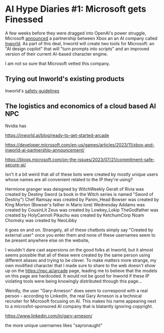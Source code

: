 # AI Hype Diaries #1: Microsoft gets Finessed

A few weeks before they were dragged into OpenAI's power struggle, Microsoft [announced](https://www.theverge.com/2023/11/6/23948454/microsoft-xbox-generative-ai-developer-tools-inworld-partnership) a partnership between Xbox an an AI company called [Inworld](https://inworld.ai/). As part of this deal, Inworld will create two tools for Microsoft: an "AI design copilot" that will "turn prompts into scripts" and an improved version of their current AI-based character engine.

I am not so sure that Microsoft vetted this company.

## Trying out Inworld's existing products

Inworld's [safety guidelines](https://www.inworld.ai/blog/inworlds-commitment-to-safety)


## The logistics and economics of a cloud based AI NPC

Nvidia has

https://inworld.ai/blog/ready-to-get-started-arcade

https://developer.microsoft.com/en-us/games/articles/2023/11/xbox-and-inworld-ai-partnership-announcement/

https://blogs.microsoft.com/on-the-issues/2023/07/21/commitment-safe-secure-ai/

Isn't it a bit weird that all of these bots were created by mostly unique users whose names are all convenient related to the IP they're using?

Hermione granger was deisgned by WitchWeekly
Geralt of Rivia was created by Destiny Sword (a book in the Witch series is named "Sword of Destiny")
Chef Ramsay was created by Panini_Head
Bowser was created by King Morton (Bowser's father in Mario lore)
Wednesday Addams was created by CousinLit
Zeus was created by Lowkey_Lokip
TheGodfather was created by HolyCannoli
Pikachu was created by KetchumCorp
Noam Chomsky was created by NeoLibby

it goes on and on. Strangely, all of these chatbots simply say "Created by external user" once you enter them and none of these usernames seem to be present anywhere else on the website,

 I wouldn't dare cast aspersions on the good folks at Inworld, but it almost seems possible that all of these were created by the same person using different aliases and trying to be clever. To make matters more strange, my own modified character that I made sure to share to the web doesn't show up on the https://npc.ai/arcade page, leading me to believe that the models on this page are hardcoded. It would not be good for Inworld if these IP violating tools were being 	knowingly distributed through this page...
 
 Weirdly, the user "Gary-Arneson" does seem to correspond with a real person - according to LinkedIn, the real Gary Arneson is a technical recruiter for Microsoft focusing on AI. This makes his name appearing next to a microsfot-sponsored AI company that is blatantly ignoring copyright.
 
 https://www.linkedin.com/in/gary-arneson/

the more unique usernames likes "sayronaught"